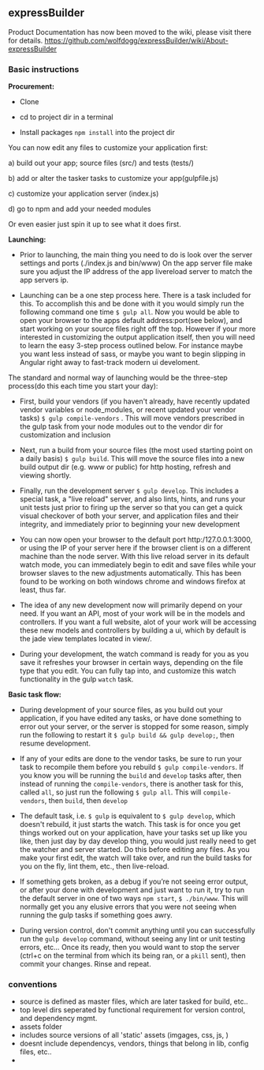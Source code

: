 ## expressBuilder

Product Documentation has now been moved to the wiki, please visit there for details.  https://github.com/wolfdogg/expressBuilder/wiki/About-expressBuilder

### Basic instructions

**Procurement:**

- Clone

- cd to project dir in a terminal

- Install packages `npm install` into the project dir


You can now edit any files to customize your application first:

  a) build out your app; source files (src/) and tests (tests/)

  b) add or alter the tasker tasks to customize your app(gulpfile.js)

  c) customize your application server (index.js)

  d) go to npm and add your needed modules

Or even easier just spin it up to see what it does first.

**Launching:**

- Prior to launching, the main thing you need to do is look over the server settings and ports (./index.js and bin/www)  On the app server file make sure you adjust the IP address of the app livereload server to match the app servers ip.

- Launching can be a one step process here. There is a task included for this.  To accomplish this and be done with it you would simply run the following command one time `$ gulp all`.  Now you would be able to open your browser to the apps default address:port(see below), and start working on your source files right off the top.  However if your more interested in customizing the output application itself, then you will need to learn the easy 3-step process outlined below. For instance maybe you want less instead of sass, or maybe you want to begin slipping in Angular right away to fast-track modern ui develoment.

The standard and normal way of launching would be the three-step process(do this each time you start your day):  

- First, build your vendors (if you haven't already, have recently updated vendor variables or node_modules, or recent updated your vendor tasks) `$ gulp compile-vendors` .  This will move vendors prescribed in the gulp task from your node modules out to the vendor dir for customization and inclusion

- Next, run a build from your source files (the most used starting point on a daily basis) `$ gulp build`.  This will move the source files into a new build output dir (e.g. www or public) for http hosting, refresh and viewing shortly.

- Finally, run the development server `$ gulp develop`.  This includes a special task, a "live reload" server, and also lints, hints, and runs your unit tests just prior to firing up the server so that you can get a quick visual checkover of both your server, and application files and their integrity, and immediately prior to beginning your new development

- You can now open your browser to the default port http:/127.0.0.1:3000, or using the IP of your server here if the browser client is on a different machine than the node server.   With this live reload server in its default watch mode, you can immediately begin to edit and save files while your browser slaves to the new adjustments automatically.  This has been found to be working on both windows chrome and windows firefox at least, thus far.

- The idea of any new development now will primarily depend on your need.  If you want an API, most of your work will be in the models and controllers.  If you want a full website, alot of your work will be accessing these new models and controllers by building a ui, which by default is the jade view templates located in view/.  

- During your development, the watch command is ready for you as you save it refreshes your browser in certain ways, depending on the file type that you edit.  You can fully tap into, and customize this watch functionality in the gulp `watch` task.  

**Basic task flow:**

- During development of your source files, as you build out your application, if you have edited any tasks, or have done something to error out your server, or the server is stopped for some reason, simply run the following to restart it `$ gulp build && gulp develop;`, then resume development.

- If any of your edits are done to the vendor tasks, be sure to run your task to recompile them before you rebuild `$ gulp compile-vendors`.  If you know you will be running the `build` and `develop` tasks after, then instead of running the `compile-vendors`, there is another task for this, called `all`, so just run the following `$ gulp all`.  This will `compile-vendors`, then `build`, then `develop`

- The default task, i.e. `$ gulp` is equivalent to `$ gulp develop`, which doesn't rebuild, it just starts the watch. This task is for once you get things worked out on your application, have your tasks set up like you like, then just day by day develop thing, you would just really need to get the watcher and server started.  Do this before editing any files.  As you make your first edit, the watch will take over, and run the build tasks for you on the fly, lint them, etc., then live-reload.  

- If something gets broken, as a debug if you’re not seeing error output, or after your done with development and just want to run it, try to run the default server in one of two ways `npm start`, `$ ./bin/www`.  This will normally get you any elusive errors that you were not seeing when running the gulp tasks if something goes awry.

- During version control, don't commit anything until you can successfully run the `gulp develop` command, without seeing any lint or unit testing errors, etc…  Once its ready, then you would want to stop the server (ctrl+c on the terminal from which its being ran, or a `pkill` sent), then commit your changes. Rinse and repeat.

### conventions
- source is defined as master files, which are later tasked for build, etc..
- top level dirs seperated by functional requirement for version control, and dependency mgmt.
- assets folder
-  includes source versions of all 'static' assets (imgages, css, js, )
- doesnt include dependencys, vendors, things that belong in lib, config files, etc..
-

